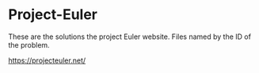 # Project-Euler
These are the solutions the project Euler website. Files named by the ID of the problem. 

https://projecteuler.net/


